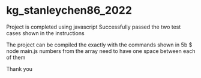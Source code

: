 # kg_stanleychen86_2022
Project is completed using javascript
Successfully passed the two test cases shown in the instructions

The project can be compiled the exactly with the commands shown in 5b
$ node main.js <array>
numbers from the array need to have one space between each of them

Thank you

